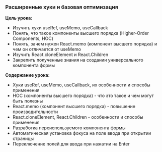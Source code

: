 ### Расширенные хуки и базовая оптимизация
**Цель урока:**
* Изучить хуки useRef, useMemo, useCallback 
* Понять, что такое компоненты высшего порядка (Higher-Order Components, HOC)
* Понять, зачем нужен React.memo (компонент высшего порядка) и чем он отличается от useMemo
* Изучить React.cloneElement и React.Children
* Закрепить полученные знания на создании универсального компонента формы

**Содержание урока:**

* Хуки useRef, useMemo, useCallback, их особенности и способы применения
* HOC (компоненты высшего порядка) - что это такое и чем могут быть полезны
* React.memo (компонент высшего порядка) - повышение производительности
* React.cloneElement, React.Children - особенности и способы применения
* Разработка переиспользуемого компонента формы
* Автоматическая установка фокуса на поле ввода при открытии страницы
* Переключение полей для ввода при нажатии на Enter


